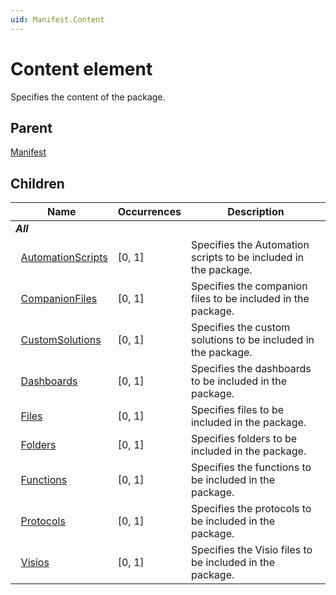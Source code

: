 ```yaml
---
uid: Manifest.Content
---
```


# Content element

Specifies the content of the package.

## Parent

[Manifest](xref:Manifest)

## Children

|Name|Occurrences|Description|
|--- |--- |--- |
|***All***|||
|&nbsp;&nbsp;[AutomationScripts](xref:Manifest.Content.AutomationScripts)|[0, 1]|Specifies the Automation scripts to be included in the package.|
|&nbsp;&nbsp;[CompanionFiles](xref:Manifest.Content.CompanionFiles)|[0, 1]|Specifies the companion files to be included in the package.|
|&nbsp;&nbsp;[CustomSolutions](xref:Manifest.Content.CustomSolutions)|[0, 1]|Specifies the custom solutions to be included in the package.|
|&nbsp;&nbsp;[Dashboards](xref:Manifest.Content.Dashboards)|[0, 1]|Specifies the dashboards to be included in the package.|
|&nbsp;&nbsp;[Files](xref:Manifest.Content.Files)|[0, 1]|Specifies files to be included in the package.|
|&nbsp;&nbsp;[Folders](xref:Manifest.Content.Folders)|[0, 1]|Specifies folders to be included in the package.|
|&nbsp;&nbsp;[Functions](xref:Manifest.Content.Functions)|[0, 1]|Specifies the functions to be included in the package.|
|&nbsp;&nbsp;[Protocols](xref:Manifest.Content.Protocols)|[0, 1]|Specifies the protocols to be included in the package.|
|&nbsp;&nbsp;[Visios](xref:Manifest.Content.Visios)|[0, 1]|Specifies the Visio files to be included in the package.|
